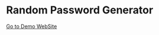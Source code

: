 # Random Password Generator

<a target='_blank' href='https://random-password-generator-pi-neon.vercel.app/'>Go to Demo WebSite</a>
